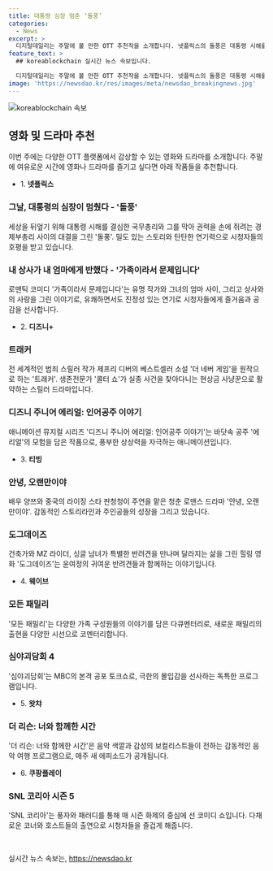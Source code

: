 ```yaml
---
title: 대통령 심장 멈춘 ‘돌풍’
categories:
  - News
excerpt: >
  디지털데일리는 주말에 볼 만한 OTT 추천작을 소개합니다. 넷플릭스의 돌풍은 대통령 시해를 막기 위한 대결, 가족이라서 문제입니다는 로맨틱 코미디. 디즈니+의 트래커는 실종 사건을 추적하는 스릴러, 디즈니 주니어 에리얼은 신나는 수중 모험을 담은 애니메이션. 티빙의 안녕, 오랜만이야는 청춘 로맨스, 도그데이즈는 반려견들의 이야기를 담은 힐링 영화. 웨이브의 모든 패밀리는 다채로운 가족 이야기, 심야괴담회 4는 괴기공포 토크쇼. 왓챠의 더 리슨: 너와 함께한 시간은 음악여행, 쿠팡플레이의 SNL 코리아 시즌 5는 생방송 코미디 프로그램으로 주목받고 있습니다.
feature_text: >
  ## koreablockchain 실시간 뉴스 속보입니다.

  디지털데일리는 주말에 볼 만한 OTT 추천작을 소개합니다. 넷플릭스의 돌풍은 대통령 시해를 막기 위한 대결, 가족이라서 문제입니다는 로맨틱 코미디. 디즈니+의 트래커는 실종 사건을 추적하는 스릴러, 디즈니 주니어 에리얼은 신나는 수중 모험을 담은 애니메이션. 티빙의 안녕, 오랜만이야는 청춘 로맨스, 도그데이즈는 반려견들의 이야기를 담은 힐링 영화. 웨이브의 모든 패밀리는 다채로운 가족 이야기, 심야괴담회 4는 괴기공포 토크쇼. 왓챠의 더 리슨: 너와 함께한 시간은 음악여행, 쿠팡플레이의 SNL 코리아 시즌 5는 생방송 코미디 프로그램으로 주목받고 있습니다.
image: 'https://newsdao.kr/res/images/meta/newsdao_breakingnews.jpg'
---
```


<p><img src="https://newsdao.kr/res/images/meta/newsdao_breakingnews.jpg" alt="koreablockchain 속보" /></p>

<h2 data-ke-size="size26">영화 및 드라마 추천</h2>

<p data-ke-size="size16">이번 주에는 다양한 OTT 플랫폼에서 감상할 수 있는 영화와 드라마를 소개합니다. 주말에 여유로운 시간에 영화나 드라마를 즐기고 싶다면 아래 작품들을 추천합니다.</p>

<ul>
<li>1. <b>넷플릭스</b></li>
</ul>

<h3>그날, 대통령의 심장이 멈췄다 - '돌풍'</h3>

<p data-ke-size="size16">세상을 뒤엎기 위해 대통령 시해를 결심한 국무총리와 그를 막아 권력을 손에 쥐려는 경제부총리 사이의 대결을 그린 '돌풍'. 밀도 있는 스토리와 탄탄한 연기력으로 시청자들의 호평을 받고 있습니다.</p>

<h3>내 상사가 내 엄마에게 반했다 - '가족이라서 문제입니다'</h3>

<p data-ke-size="size16">로맨틱 코미디 '가족이라서 문제입니다'는 유명 작가와 그녀의 엄마 사이, 그리고 상사와의 사랑을 그린 이야기로, 유쾌하면서도 진정성 있는 연기로 시청자들에게 즐거움과 공감을 선사합니다.</p>

<ul>
<li>2. <b>디즈니+</b></li>
</ul>

<h3>트래커</h3>

<p data-ke-size="size16">전 세계적인 범죄 스릴러 작가 제프리 디버의 베스트셀러 소설 '더 네버 게임'을 원작으로 하는 '트래커'. 생존전문가 '콜터 쇼'가 실종 사건을 찾아다니는 현상금 사냥꾼으로 활약하는 스릴러 드라마입니다.</p>

<h3>디즈니 주니어 에리얼: 인어공주 이야기</h3>

<p data-ke-size="size16">애니메이션 뮤지컬 시리즈 '디즈니 주니어 에리얼: 인어공주 이야기'는 바닷속 공주 '에리얼'의 모험을 담은 작품으로, 풍부한 상상력을 자극하는 애니메이션입니다.</p>

<ul>
<li>3. <b>티빙</b></li>
</ul>

<h3>안녕, 오랜만이야</h3>

<p data-ke-size="size16">배우 양쯔와 중국의 라이징 스타 판청청이 주연을 맡은 청춘 로맨스 드라마 '안녕, 오랜만이야'. 감동적인 스토리라인과 주인공들의 성장을 그리고 있습니다.</p>

<h3>도그데이즈</h3>

<p data-ke-size="size16">건축가와 MZ 라이더, 싱글 남녀가 특별한 반려견을 만나며 달라지는 삶을 그린 힐링 영화 '도그데이즈'는 윤여정의 귀여운 반려견들과 함께하는 이야기입니다.</p>

<ul>
<li>4. <b>웨이브</b></li>
</ul>

<h3>모든 패밀리</h3>

<p data-ke-size="size16">'모든 패밀리'는 다양한 가족 구성원들의 이야기를 담은 다큐멘터리로, 새로운 패밀리의 출현을 다양한 시선으로 코멘터리합니다.</p>

<h3>심야괴담회 4</h3>

<p data-ke-size="size16">'심야괴담회'는 MBC의 본격 공포 토크쇼로, 극한의 몰입감을 선사하는 독특한 프로그램입니다.</p>

<ul>
<li>5. <b>왓챠</b></li>
</ul>

<h3>더 리슨: 너와 함께한 시간</h3>

<p data-ke-size="size16">'더 리슨: 너와 함께한 시간'은 음악 색깔과 감성의 보컬리스트들이 전하는 감동적인 음악 여행 프로그램으로, 매주 새 에피소드가 공개됩니다.</p>

<ul>
<li>6. <b>쿠팡플레이</b></li>
</ul>

<h3>SNL 코리아 시즌 5</h3>

<p data-ke-size="size16">'SNL 코리아'는 풍자와 패러디를 통해 매 시즌 화제의 중심에 선 코미디 쇼입니다. 다채로운 코너와 호스트들의 출연으로 시청자들을 즐겁게 해줍니다.</p>

<p data-ke-size="size16">&nbsp;</p>
실시간 뉴스 속보는, <a href="https://newsdao.kr" rel="dofollow">https://newsdao.kr</a>


